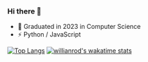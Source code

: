 ### Hi there 👋

- 🍻 Graduated in 2023 in Computer Science
- ⚡ Python / JavaScript

[![Top Langs](https://github-readme-stats.vercel.app/api/top-langs/?username=yimingmeng01)](https://github.com/anuraghazra/github-readme-stats)
[![willianrod's wakatime stats](https://github-readme-stats.vercel.app/api/wakatime?username=yimingmeng01)](https://github.com/anuraghazra/github-readme-stats)
